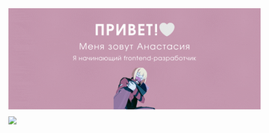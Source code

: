 <!-- <h2 align="center">Привет! 🦭<br>
Меня зовут Анастасия </h2>
<h3 align="center">Я начинающий frontend-разработчик <img src="https://www.canva.com/design/DAF11_pBkL8/3SGUclelZhVfVRCci0KSkA/watch?utm_content=DAF11_pBkL8&utm_campaign=share_your_design&utm_medium=link&utm_source=shareyourdesignpanel"/></h3> -->

<img align="center" src="./Привет!.gif"/>

<!--
**AnastasiaBelova00/AnastasiaBelova00** is a ✨ _special_ ✨ repository because its `README.md` (this file) appears on your GitHub profile.

Here are some ideas to get you started:

- 🔭 I’m currently working on ...
- 🌱 I’m currently learning ...
- 👯 I’m looking to collaborate on ...
- 🤔 I’m looking for help with ...
- 💬 Ask me about ...
- 📫 How to reach me: ...
- 😄 Pronouns: ...
- ⚡ Fun fact: ...
-->

![](https://komarev.com/ghpvc/?username=AnastasiaBelova00&color=ff69b4)
